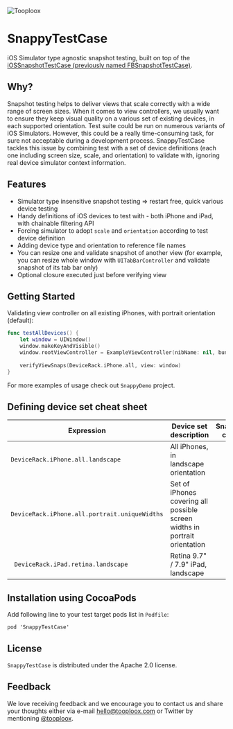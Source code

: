 ![Tooploox](https://github.com/tooploox/SnappyTestCase/raw/master/tooploox-logo.png)

SnappyTestCase
======

iOS Simulator type agnostic snapshot testing, built on top of the [iOSSnapshotTestCase (previously named FBSnapshotTestCase)](https://github.com/uber/ios-snapshot-test-case/).

Why?
----

Snapshot testing helps to deliver views that scale correctly with a wide range of screen sizes. When it comes to view controllers, we usually want to ensure they keep visual quality on a various set of existing devices, in each supported orientation. Test suite could be run on numerous variants of iOS Simulators. However, this could be a really time-consuming task, for sure not acceptable during a development process. SnappyTestCase tackles this issue by combining test with a set of device definitions (each one including screen size, scale, and orientation) to validate with, ignoring real device simulator context information.

## Features

- Simulator type insensitive snapshot testing => restart free, quick various device testing
- Handy definitions of iOS devices to test with - both iPhone and iPad, with chainable filtering API
- Forcing simulator to adopt `scale` and `orientation` according to test device definition
- Adding device type and orientation to reference file names
- You can resize one and validate snapshot of another view (for example, you can resize whole window with `UITabBarController` and validate snapshot of its tab bar only)
- Optional closure executed just before verifying view

Getting Started
-----------

Validating view controller on all existing iPhones, with portrait orientation (default):

```swift
func testAllDevices() {
    let window = UIWindow()
    window.makeKeyAndVisible()
    window.rootViewController = ExampleViewController(nibName: nil, bundle: nil)
    
    verifyViewSnaps(DeviceRack.iPhone.all, view: window)
}
```

For more examples of usage check out `SnappyDemo` project.

Defining device set cheat sheet
-------------------------------

| Expression                               | Device set description                   | Snapshot count |
| ---------------------------------------- | ---------------------------------------- | :------------: |
| `DeviceRack.iPhone.all.landscape`        | All iPhones, in landscape orientation    |       4        |
| `DeviceRack.iPhone.all.portrait.uniqueWidths` | Set of iPhones covering all possible screen widths in portrait orientation |       3        |
| ` DeviceRack.iPad.retina.landscape`      | Retina 9.7" / 7.9" iPad, landscape       |       1        |

Installation using CocoaPods
----------------------------

Add following line to your test target pods list in `Podfile`:

`pod 'SnappyTestCase'`

License
-------

`SnappyTestCase` is distributed under the Apache 2.0 license.

## Feedback

We love receiving feedback and we encourage you to contact us and share your thoughts either via e-mail [hello@tooploox.com](mailto:hello@tooploox.com) or Twitter by mentioning [@tooploox](https://twitter.com/tooploox).
